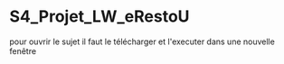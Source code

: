 # S4_Projet_LW_eRestoU

pour ouvrir le sujet il faut le télécharger et l'executer dans une nouvelle fenêtre
